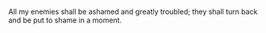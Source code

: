 All my enemies shall be ashamed and greatly troubled; they shall turn back and be put to shame in a moment.
